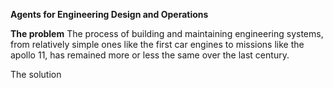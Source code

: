 **Agents for Engineering Design and Operations**

**The problem**
The process of building and maintaining engineering systems, from relatively simple ones like the first car engines to missions like the apollo 11, has remained more or less the same over the last century. 

The solution 

